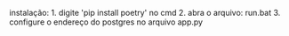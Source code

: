 instalação:
    1. digite 'pip install poetry' no cmd
    2. abra o arquivo: run.bat
    3. configure o endereço do postgres no arquivo app.py